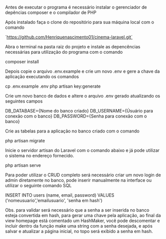 Antes de executar o programa é necessário instalar o gerenciador de depências composer e o compilador de PHP

Após instalado faça o clone do repositório para sua máquina local com o comando

´https://github.com/Henriquenascimento01/cinema-laravel.git´

Abra o terminal na pasta raiz do projeto e instale as depencências necessárias para utilização do programa com o comando

composer install

Depois copie o arquivo .env.example e crie um novo .env e gere a chave da aplicação executando os comandos

cp .env.example .env
php artisan key:generate

Crie um novo banco de dados e altere o arquivo .env gerado atualizando os seguintes campos

DB_DATABASE={Nome do banco criado}
DB_USERNAME={Úsuário para conexão com o banco}
DB_PASSWORD={Senha para conexão com o banco}

Crie as tabelas para a aplicação no banco criado com o comando

php artisan migrate

Inicie o servidor artisan do Laravel com o comando abaixo e já pode utilizar o sistema no endereço fornecido.

php artisan serve

Para poder utilizar o CRUD completo será necessário criar um novo login de admin diretamente no banco, pode inserir manualmente na interface ou utilizar o seguinte comando SQL

INSERT INTO users (name, email, password) VALUES ('nomeusuario','emailusuario', 'senha em hash')


Obs. para validar será necessário que a senha a ser inserida no banco esteja convertida em hash, para gerar uma chave pela aplicação, ao final da view homepage está comentado um HashMaker, você pode descomentar e incluir dentro da função make uma string com a senha desejada, e após salvar e atualizar a página inicial, no topo será exibido a senha em hash.